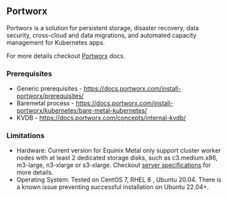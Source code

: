 <!-- TEMPLATE: This file was automatically generated with `generate_addon_structure.sh` and should be modified as necessary -->
## Portworx

<!-- TEMPLATE: Insert a short description here. -->

Portworx is a solution for persistent storage, disaster recovery, data security, cross-cloud and data migrations, and automated capacity management for Kubernetes apps.

For more details checkout [Portworx](https://docs.portworx.com/) docs.

### Prerequisites 
- Generic prerequisites - https://docs.portworx.com/install-portworx/prerequisites/
- Baremetal process - https://docs.portworx.com/install-portworx/kubernetes/bare-metal-kubernetes/
- KVDB - https://docs.portworx.com/concepts/internal-kvdb/

### Limitations
- Hardware: Current version for Equinix Metal only support cluster worker nodes with at least 2 dedicated storage disks, such as c3.medium.x86, m3-large, n3-xlarge or s3-xlarge. Checkout [server specifications](https://deploy.equinix.com/product/servers/) for more details.
- Operating System: Tested on CentOS 7, RHEL 8 , Ubuntu 20.04. There is a known issue preventing successful installation on Ubuntu 22.04+.

<!-- TEMPLATE: Please do not remove BEGIN_TF_DOCS/END_TF_DOCS comments below -->
<!-- BEGIN_TF_DOCS -->
<!-- END_TF_DOCS -->
